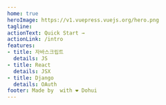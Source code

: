 ```yaml
---
home: true
heroImage: https://v1.vuepress.vuejs.org/hero.png
tagline: 
actionText: Quick Start →
actionLink: /intro
features:
- title: 자바스크립트
  details: JS
- title: React
  details: JSX
- title: Django
  details: OAuth
footer: Made by  with ❤️ Dohui
---
```

